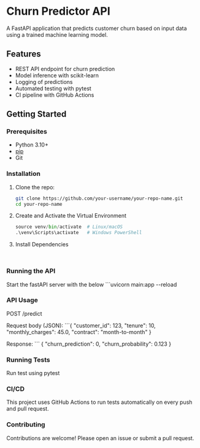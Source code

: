 # Churn Predictor API

A FastAPI application that predicts customer churn based on input data using a trained machine learning model.

## Features

- REST API endpoint for churn prediction
- Model inference with scikit-learn
- Logging of predictions
- Automated testing with pytest
- CI pipeline with GitHub Actions

## Getting Started

### Prerequisites

- Python 3.10+
- [pip](https://pip.pypa.io/en/stable/installation/)
- Git

### Installation

1. Clone the repo:
   ```bash
   git clone https://github.com/your-username/your-repo-name.git
   cd your-repo-name

2. Create and Activate the Virtual Environment
    ```python -m venv venv
   source venv/bin/activate  # Linux/macOS
   .\venv\Scripts\activate   # Windows PowerShell

3. Install Dependencies
    ```pip install -r requirements.txt


### Running the API

Start the fastAPI server with the below
    ```uvicorn main:app --reload

### API Usage
POST /predict

Request body (JSON):
    ```{
  "customer_id": 123,
  "tenure": 10,
  "monthly_charges": 45.0,
  "contract": "month-to-month"
    }

Response:
    ```
    {
  "churn_prediction": 0,
  "churn_probability": 0.123
    }

### Running Tests
Run test using pytest

### CI/CD
This project uses GitHub Actions to run tests automatically on every push and pull request.

### Contributing
Contributions are welcome! Please open an issue or submit a pull request.



